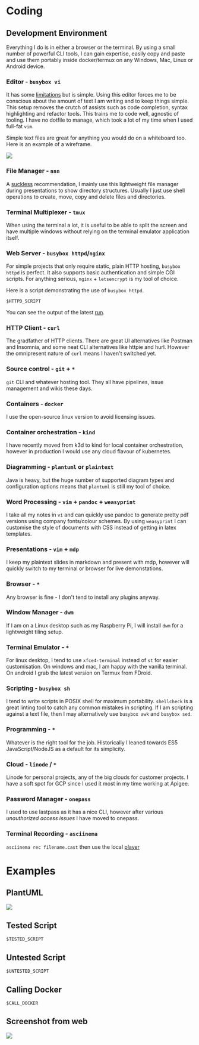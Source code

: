 # Coding
## Development Environment

Everything I do is in either a browser or the terminal. By using a small number of
powerful CLI tools, I can gain expertise, easily copy and paste and use them portably
inside docker/termux on any Windows, Mac, Linux or Android device.

### Editor - `busybox vi` 

<div id="vi-demo"></div>

It has some [limitations](https://en.m.wikibooks.org/wiki/Learning_the_vi_Editor/BusyBox_vi) but is simple. Using this editor forces me to
be conscious about the amount of text I am writing and to keep things simple. This setup removes the crutch of assists such as code completion, syntax highlighting and refactor tools.
This trains me to code well, agnostic of tooling. I have no dotfile to manage, which took a lot of my time when I used
full-fat `vim`.

Simple text files are great for anything you would do on a whiteboard too. Here is
an example of a wireframe.

![](wire.txt.png)

### File Manager - `nnn` 

<div id="nnn-demo"></div>

A [suckless](https://suckless.org) recommendation, I mainly use this lightweight file manager during presentations to show directory structures. Usually I just
use shell operations to create, move, copy and delete files and directories.

### Terminal Multiplexer - `tmux`

<div id="tmux-demo"></div>

When using the terminal a lot, it is useful to be able to split the screen and have multiple windows without relying on the terminal emulator application
itself.

### Web Server - `busybox httpd`/`nginx` 

For simple projects that only require static, plain HTTP hosting, `busybox httpd` is perfect. It also supports basic authentication and simple CGI scripts.
For anything serious, `nginx` + `letsencrypt` is my tool of choice.

Here is a script demonstrating the use of `busybox httpd`. 

```
$HTTPD_SCRIPT
```

You can see the output of the latest [run](CallHTTPD.sh.out).

### HTTP Client - `curl`

The gradfather of HTTP clients. There are great UI alternatives like Postman and Insomnia, and some neat CLI alternatives like httpie and hurl. However the omnipresent 
nature of `curl` means I haven't switched yet.

### Source control - `git` + `*` 

`git` CLI and whatever hosting tool. They all have pipelines, issue management and wikis these days.

### Containers - `docker` 

I use the open-source linux version to avoid licensing issues.

### Container orchestration - `kind` 

I have recently moved from k3d to kind for local container orchestration, however in production I would use any cloud flavour of kubernetes.

### Diagramming - `plantuml` or `plaintext` 

Java is heavy, but the huge number of supported diagram types and configuration options means that `plantuml` is still my tool of choice.

### Word Processing - `vim` + `pandoc` + `weasyprint` 

I take all my notes in `vi` and can quickly use pandoc to generate pretty pdf versions using company fonts/colour schemes. By using `weasyprint`
I can customise the style of documents with CSS instead of getting in latex templates.

### Presentations - `vim` + `mdp` 

I keep my plaintext slides in markdown and present with mdp, however will quickly switch to my terminal or browser for live demonstations.

### Browser - `*` 

Any browser is fine - I don't tend to install any plugins anyway.

### Window Manager - `dwm` 

If I am on a Linux desktop such as my Raspberry Pi, I will install `dwm` for a lightweight tiling setup. 

### Terminal Emulator - `*`

For linux desktop, I tend to use `xfce4-terminal` instead of `st` for easier customisation. On windows and mac, I am happy with the vanilla terminal. On android I
grab the latest version on Termux from FDroid.

### Scripting - `busybox sh` 

I tend to write scripts in POSIX shell for maximum portability. `shellcheck` is a great linting tool to catch any common mistakes in scripting. If I am scripting 
against a text file, then I may alternatively use `busybox awk` and `busybox sed`.

### Programming - `*` 

Whatever is the right tool for the job. Historically I leaned towards ES5 JavaScript/NodeJS as a default for its simplicity.

### Cloud - `linode` / `*` 

Linode for personal projects, any of the big clouds for customer projects. I have a soft spot for GCP since I used it most in my time working at Apigee.

### Password Manager - `onepass` 

I used to use lastpass as it has a nice CLI, however after various _unauthorized access issues_ I have moved to onepass.

### Terminal Recording - `asciinema`

`asciinema rec filename.cast` then use the local [player](https://github.com/asciinema/asciinema-player)

# Examples

## PlantUML

![](eg.png)

## Tested Script

```
$TESTED_SCRIPT
```

## Untested Script

```
$UNTESTED_SCRIPT
```

## Calling Docker

```
$CALL_DOCKER
```

## Screenshot from web

![](last-screenshot.png)


